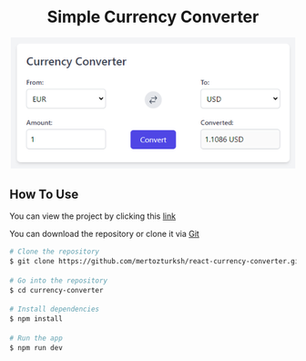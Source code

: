 <h1 align="center">
  <br>Simple Currency Converter<br>
</h1>

<p align="center">
  <img src="screenshots/image.png" width="500" />
</p>

## How To Use

You can view the project by clicking this [link](https://react-currency-converter-theta-flame.vercel.app/)

You can download the repository or clone it via [Git](https://git-scm.com/downloads)
```bash
# Clone the repository
$ git clone https://github.com/mertozturksh/react-currency-converter.git

# Go into the repository
$ cd currency-converter

# Install dependencies
$ npm install

# Run the app
$ npm run dev
```
